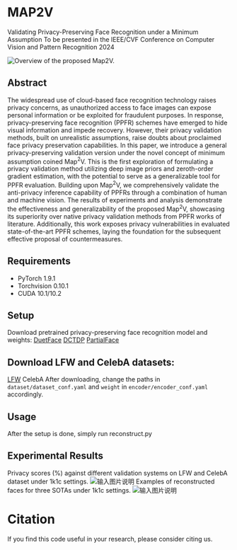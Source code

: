 ﻿# MAP2V

Validating Privacy-Preserving Face Recognition under a Minimum Assumption
To be presented in the IEEE/CVF Conference on Computer Vision and Pattern Recognition 2024

![Overview of the proposed Map2V. ](/imgs/2024-03-05/dUH92UK8fHdIBqOK.png)

## Abstract

The widespread use of cloud-based face recognition technology raises privacy concerns, as unauthorized access to face images can expose personal information or be exploited for fraudulent purposes.  In response, privacy-preserving face recognition (PPFR) schemes  have emerged to hide visual information and impede recovery. However, their privacy validation methods, built on unrealistic assumptions, raise doubts about proclaimed face privacy preservation capabilities. In this paper, we introduce a general privacy-preserving validation version under the novel concept of minimum assumption coined Map$^2$V. This is the first exploration of formulating a privacy validation method utilizing deep image priors and zeroth-order gradient estimation, with the potential to serve as a generalizable tool for PPFR evaluation. Building upon Map$^2$V, we comprehensively validate the anti-privacy inference capability of PPFRs through a combination of human and machine vision. The results of experiments and analysis demonstrate the effectiveness and generalizability of the proposed Map$^2$V, showcasing its superiority over native privacy validation methods from PPFR works of literature. Additionally, this work exposes privacy vulnerabilities in evaluated state-of-the-art PPFR schemes, laying the foundation for the subsequent effective proposal of countermeasures.

## Requirements
-   PyTorch 1.9.1
-   Torchvision 0.10.1
-   CUDA 10.1/10.2

## Setup

Download pretrained privacy-preserving face recognition model and weights:
[DuetFace](https://github.com/Tencent/TFace/tree/master/recognition/tasks/duetface)
[DCTDP](https://github.com/Tencent/TFace/tree/master/recognition/tasks/dctdp)
[PartialFace](https://github.com/Tencent/TFace)

## Download LFW and CelebA datasets:

[LFW](https://drive.google.com/file/d/1lckCEDPjOFAyJRjpdWnfseqI50_yEXAW/view)
CelebA
After downloading, change the paths in `dataset/dataset_conf.yaml` and `weight` in `encoder/encoder_conf.yaml` accordingly.

## Usage

After the setup is done, simply run reconstruct.py

## Experimental Results
Privacy scores (%) against different validation systems on  LFW and CelebA dataset under 1k1c settings.
![输入图片说明](/imgs/2024-03-05/vJEHs35aVKtKahAP.png)
Examples of reconstructed faces for three SOTAs under 1k1c settings.
![输入图片说明](/imgs/2024-03-05/ZIrLres63HPlu2cB.png)

#  Citation
If you find this code useful in your research, please consider citing us.

